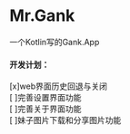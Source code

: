 # Mr.Gank
一个Kotlin写的Gank.App

#### 开发计划：
[x]web界面历史回退与关闭   
[ ]完善设置界面功能   
[ ]完善关于界面功能  
[ ]妹子图片下载和分享图片功能



